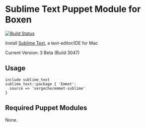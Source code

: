 # Sublime Text Puppet Module for Boxen

[![Build Status](https://travis-ci.org/boxen/puppet-sublime_text.png?branch=master)](https://travis-ci.org/boxen/puppet-sublime_text)

Install [Sublime Text](http://www.sublimetext.com//), a text-editor/IDE for Mac

Current Version: 3 Beta (Build 3047)
## Usage

```puppet
include sublime_text
sublime_text::package { 'Emmet':
  source => 'sergeche/emmet-sublime'
}
```

## Required Puppet Modules

None.
